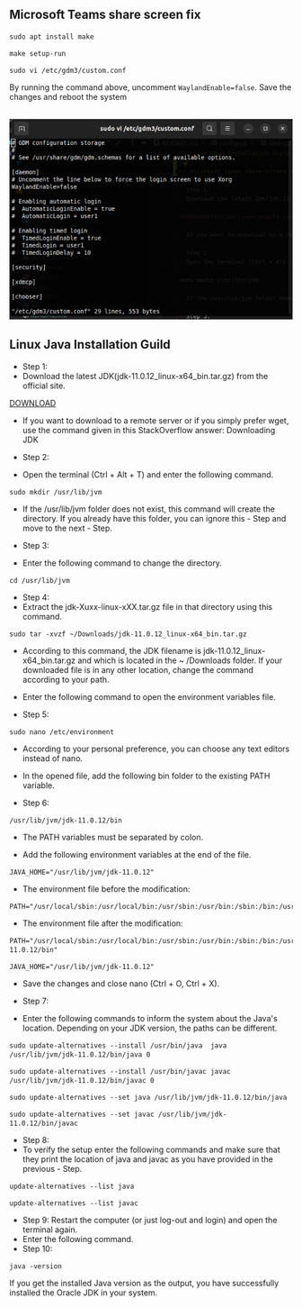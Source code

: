 ## Microsoft Teams share screen fix

```shell
sudo apt install make
```

```shell
make setup-run
```

```shell
sudo vi /etc/gdm3/custom.conf
```

By running the command above, uncomment `WaylandEnable=false`. Save the changes and reboot the system<br><br>

![Example](images/img.png)

## Linux Java Installation Guild

- Step 1:
- Download the latest JDK(jdk-11.0.12_linux-x64_bin.tar.gz) from the official site.

[DOWNLOAD](https://www.oracle.com/java/technologies/javase-jdk11-downloads.html)

- If you want to download to a remote server or if you simply prefer wget, use the command given in this StackOverflow
  answer: Downloading JDK

- Step 2:
- Open the terminal (Ctrl + Alt + T) and enter the following command.

````
sudo mkdir /usr/lib/jvm
````

- If the /usr/lib/jvm folder does not exist, this command will create the directory. If you already have this folder,
  you can ignore this - Step and move to the
  next - Step.

- Step 3:
- Enter the following command to change the directory.

````
cd /usr/lib/jvm
````

- Step 4:
- Extract the jdk-Xuxx-linux-xXX.tar.gz file in that directory using this command.

````
sudo tar -xvzf ~/Downloads/jdk-11.0.12_linux-x64_bin.tar.gz
````

- According to this command, the JDK filename is jdk-11.0.12_linux-x64_bin.tar.gz and which is located in the ~
  /Downloads folder. If your downloaded file is in
  any other location, change the command according to your path.

- Enter the following command to open the environment variables file.
- Step 5:

````
sudo nano /etc/environment
````

- According to your personal preference, you can choose any text editors instead of nano.

- In the opened file, add the following bin folder to the existing PATH variable.

- Step 6:

````
/usr/lib/jvm/jdk-11.0.12/bin
````

- The PATH variables must be separated by colon.

- Add the following environment variables at the end of the file.

````
JAVA_HOME="/usr/lib/jvm/jdk-11.0.12"
````

- The environment file before the modification:

````
PATH="/usr/local/sbin:/usr/local/bin:/usr/sbin:/usr/bin:/sbin:/bin:/usr/games:/usr/local/games"
````

- The environment file after the modification:

````
PATH="/usr/local/sbin:/usr/local/bin:/usr/sbin:/usr/bin:/sbin:/bin:/usr/games:/usr/local/games:/usr/lib/jvm/jdk-11.0.12/bin"
````

````
JAVA_HOME="/usr/lib/jvm/jdk-11.0.12"
````

- Save the changes and close nano (Ctrl + O, Ctrl + X).

- Step 7:
- Enter the following commands to inform the system about the Java's location. Depending on your JDK version, the paths
  can be different.

````
sudo update-alternatives --install /usr/bin/java  java /usr/lib/jvm/jdk-11.0.12/bin/java 0
````

````
sudo update-alternatives --install /usr/bin/javac javac /usr/lib/jvm/jdk-11.0.12/bin/javac 0
````

````
sudo update-alternatives --set java /usr/lib/jvm/jdk-11.0.12/bin/java
````

````
sudo update-alternatives --set javac /usr/lib/jvm/jdk-11.0.12/bin/javac
````

- Step 8:
- To verify the setup enter the following commands and make sure that they print the location of java and javac as you
  have provided in the previous - Step.

````
update-alternatives --list java
````

```` 
update-alternatives --list javac
````

- Step 9:
  Restart the computer (or just log-out and login) and open the terminal again.
- Enter the following command.
- Step 10:

````
java -version
````

If you get the installed Java version as the output, you have successfully installed the Oracle JDK in your system.
